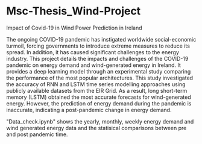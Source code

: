 # Msc-Thesis_Wind-Project
Impact of Covid-19 in Wind Power Prediction in Ireland

The ongoing COVID-19 pandemic has instigated worldwide social-economic turmoil, forcing governments to introduce extreme measures to reduce its spread. In addition, 
it has caused significant challenges to the energy industry. This project details the impacts and challenges of the COVID-19 pandemic on energy demand and wind-generated 
energy in Ireland. It provides a deep learning model through an experimental study comparing the performance of the most popular architectures. This study
investigated the accuracy of RNN and LSTM time series modelling approaches using publicly available datasets from the EIR Grid. As a result, long short-term memory (LSTM) obtained the most accurate forecasts for wind-generated energy. However, the prediction of energy demand during the pandemic is inaccurate, 
indicating a post-pandemic change in energy demand.


"Data_check.ipynb" shows the yearly, monthly, weekly energy demand and wind generated energy data and the statisical comparisons between pre and post pandemic time.

